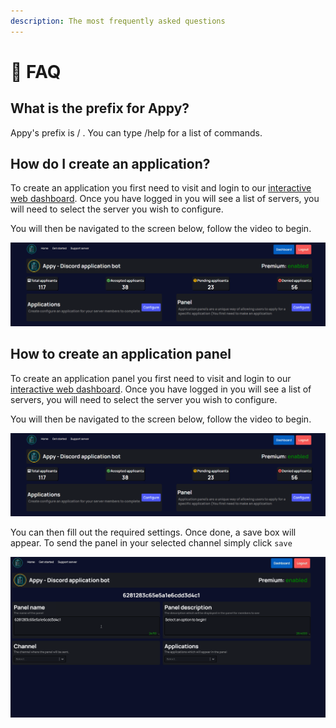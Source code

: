 ```yaml
---
description: The most frequently asked questions
---
```


# 📃 FAQ

## What is the prefix for Appy?

Appy's prefix is / . You can type /help for a list of commands.

## How do I create an application?

To create an application you first need to visit and login to our [interactive web dashboard](https://appybot.xyz/dashboard). Once you have logged in you will see a list of servers, you will need to select the server you wish to configure.

You will then be navigated to the screen below, follow the video to begin.

![Creating an application form](.gitbook/assets/Animation.gif)

## How to create an application panel

To create an application panel you first need to visit and login to our [interactive web dashboard](https://appybot.xyz/dashboard). Once you have logged in you will see a list of servers, you will need to select the server you wish to configure.

You will then be navigated to the screen below, follow the video to begin.

![Creating an application panel](.gitbook/assets/AnimationPanel.gif)

You can then fill out the required settings. Once done, a save box will appear. To send the panel in your selected channel simply click `save`&#x20;

![Configuring and saving](.gitbook/assets/AnimationPanel2.gif)

